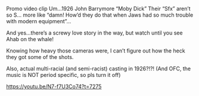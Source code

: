 

Promo video clip
Um…1926 John Barrymore “Moby Dick” Their “Sfx” aren’t so S… more like “damn! How’d they do that when Jaws had so much trouble with modern equipment”…

And yes…there’s a screwy love story in the way, but watch until you see Ahab on the whale!

Knowing how heavy those cameras were, I can’t figure out how the heck they got some of the shots.

Also, actual multi-racial (and semi-racist) casting in 1926?!?! (And OFC, the music is NOT period specific, so pls turn it off)

https://youtu.be/N7-f7U3Co74?t=7275
